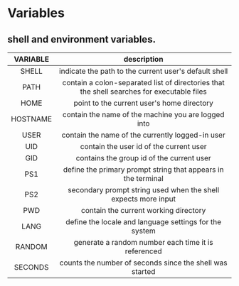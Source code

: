 # Variables

shell and environment variables.
---

| **VARIABLE** | description |
|:---:|:---:|
| SHELL | indicate the path to the current user's default shell |
| PATH | contain a colon-separated list of directories that the shell searches for executable files |
| HOME | point to the current user's home directory |
| HOSTNAME | contain the name of the machine you are logged into |
| USER | contain the name of the currently logged-in user |
| UID |  contain the user id of the current user |
| GID |  contains the group id of the current user |
| PS1 | define the primary prompt string that appears in the terminal |
| PS2 | secondary prompt string used when the shell expects more input |
| PWD | contain the current working directory |
| LANG | define the locale and language settings for the system |
| RANDOM | generate a random number each time it is referenced |
| SECONDS | counts the number of seconds since the shell was started |